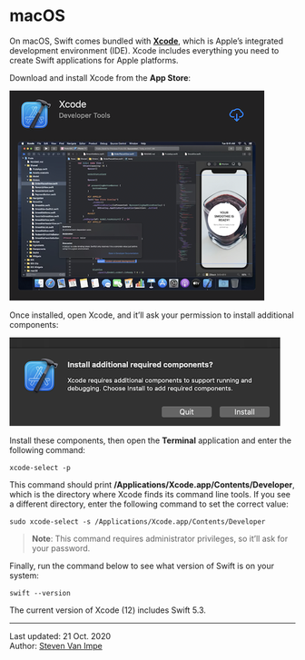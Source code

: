 # macOS

On macOS, Swift comes bundled with [**Xcode**](../../editors/xcode/README.md), which is Apple’s integrated development environment (IDE). Xcode includes everything you need to create Swift applications for Apple platforms.

Download and install Xcode from the **App Store**:

![](xcode-app-store.png)

Once installed, open Xcode, and it’ll ask your permission to install additional components:

![](xcode-additional-components.png)

Install these components, then open the **Terminal** application and enter the following command:

```
xcode-select -p
```

This command should print **/Applications/Xcode.app/Contents/Developer**, which is the directory where Xcode finds its command line tools. If you see a different directory, enter the following command to set the correct value:

```
sudo xcode-select -s /Applications/Xcode.app/Contents/Developer
```

> **Note**: This command requires administrator privileges, so it’ll ask for your password.

Finally, run the command below to see what version of Swift is on your system: 

```
swift --version
```

The current version of Xcode (12) includes Swift 5.3.

---

Last updated: 21 Oct. 2020 \
Author: [Steven Van Impe](https://github.com/svanimpe)
